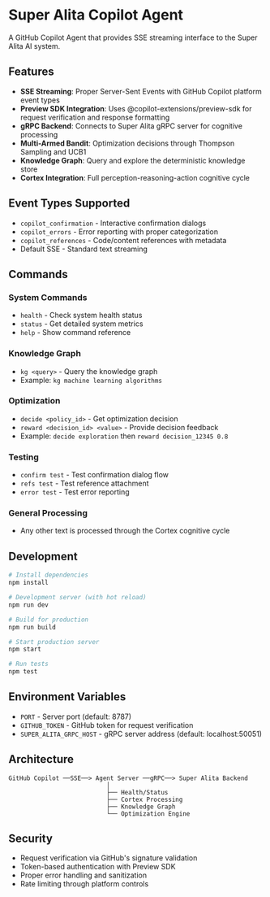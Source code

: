 # Super Alita Copilot Agent

A GitHub Copilot Agent that provides SSE streaming interface to the Super Alita AI system.

## Features

- **SSE Streaming**: Proper Server-Sent Events with GitHub Copilot platform event types
- **Preview SDK Integration**: Uses @copilot-extensions/preview-sdk for request verification and response formatting
- **gRPC Backend**: Connects to Super Alita gRPC server for cognitive processing
- **Multi-Armed Bandit**: Optimization decisions through Thompson Sampling and UCB1
- **Knowledge Graph**: Query and explore the deterministic knowledge store
- **Cortex Integration**: Full perception-reasoning-action cognitive cycle

## Event Types Supported

- `copilot_confirmation` - Interactive confirmation dialogs
- `copilot_errors` - Error reporting with proper categorization  
- `copilot_references` - Code/content references with metadata
- Default SSE - Standard text streaming

## Commands

### System Commands
- `health` - Check system health status
- `status` - Get detailed system metrics
- `help` - Show command reference

### Knowledge Graph
- `kg <query>` - Query the knowledge graph
- Example: `kg machine learning algorithms`

### Optimization
- `decide <policy_id>` - Get optimization decision
- `reward <decision_id> <value>` - Provide decision feedback
- Example: `decide exploration` then `reward decision_12345 0.8`

### Testing
- `confirm test` - Test confirmation dialog flow
- `refs test` - Test reference attachment
- `error test` - Test error reporting

### General Processing
- Any other text is processed through the Cortex cognitive cycle

## Development

```bash
# Install dependencies
npm install

# Development server (with hot reload)
npm run dev

# Build for production
npm run build

# Start production server
npm start

# Run tests
npm test
```

## Environment Variables

- `PORT` - Server port (default: 8787)
- `GITHUB_TOKEN` - GitHub token for request verification
- `SUPER_ALITA_GRPC_HOST` - gRPC server address (default: localhost:50051)

## Architecture

```
GitHub Copilot ──SSE──> Agent Server ──gRPC──> Super Alita Backend
                           │
                           ├── Health/Status
                           ├── Cortex Processing  
                           ├── Knowledge Graph
                           └── Optimization Engine
```

## Security

- Request verification via GitHub's signature validation
- Token-based authentication with Preview SDK
- Proper error handling and sanitization
- Rate limiting through platform controls